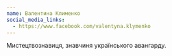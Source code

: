 ```yaml
---
name: Валентина Клименко
social_media_links:
  - https://www.facebook.com/valentyna.klymenko
---
```


Мистецтвознавиця, знавчиня українського авангарду.
